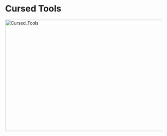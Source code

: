 # Cursed Tools

<img width="716" height="359" alt="Cursed_Tools" src="https://github.com/user-attachments/assets/8e4655d4-c084-49aa-b947-6630d04f6b1d" />
